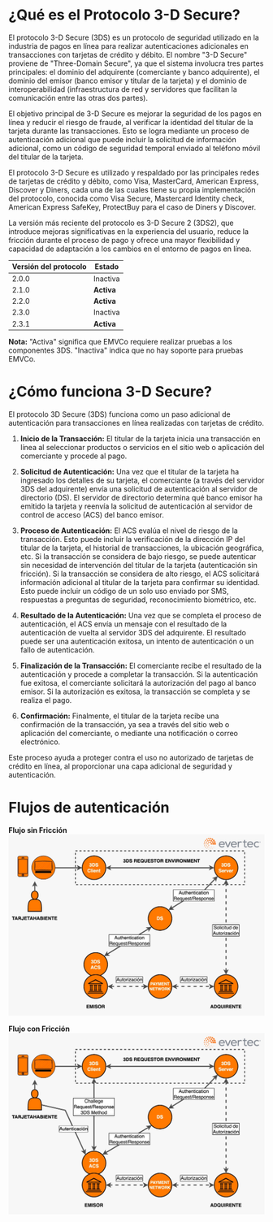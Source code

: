 # ¿Qué es el Protocolo 3-D Secure?

El protocolo 3-D Secure (3DS) es un protocolo de seguridad utilizado en la industria de pagos en línea para realizar autenticaciones adicionales en transacciones con tarjetas de crédito y débito. El nombre "3-D Secure" proviene de "Three-Domain Secure", ya que el sistema involucra tres partes principales: el dominio del adquirente (comerciante y banco adquirente), el dominio del emisor (banco emisor y titular de la tarjeta) y el dominio de interoperabilidad (infraestructura de red y servidores que facilitan la comunicación entre las otras dos partes).

El objetivo principal de 3-D Secure es mejorar la seguridad de los pagos en línea y reducir el riesgo de fraude, al verificar la identidad del titular de la tarjeta durante las transacciones. Esto se logra mediante un proceso de autenticación adicional que puede incluir la solicitud de información adicional, como un código de seguridad temporal enviado al teléfono móvil del titular de la tarjeta.

El protocolo 3-D Secure es utilizado y respaldado por las principales redes de tarjetas de crédito y débito, como Visa, MasterCard, American Express, Discover y Diners, cada una de las cuales tiene su propia implementación del protocolo, conocida como Visa Secure, Mastercard Identity check, American Express SafeKey, ProtectBuy para el caso de Diners y Discover.

La versión más reciente del protocolo es 3-D Secure 2 (3DS2), que introduce mejoras significativas en la experiencia del usuario, reduce la fricción durante el proceso de pago y ofrece una mayor flexibilidad y capacidad de adaptación a los cambios en el entorno de pagos en línea.

| Versión del protocolo | Estado     |
|-----------------------|------------|
| 2.0.0                 | Inactiva   |
| 2.1.0                 | **Activa** |
| 2.2.0                 | **Activa** |
| 2.3.0                 | Inactiva   |
| 2.3.1                 | **Activa** |

**Nota:** "Activa" significa que EMVCo requiere realizar pruebas a los componentes 3DS. "Inactiva" indica que no hay soporte para pruebas EMVCo.

# ¿Cómo funciona 3-D Secure?

El protocolo 3D Secure (3DS) funciona como un paso adicional de autenticación para transacciones en línea realizadas con tarjetas de crédito.

1. **Inicio de la Transacción:** El titular de la tarjeta inicia una transacción en línea al seleccionar productos o servicios en el sitio web o aplicación del comerciante y procede al pago.

2. **Solicitud de Autenticación:** Una vez que el titular de la tarjeta ha ingresado los detalles de su tarjeta, el comerciante (a través del servidor 3DS del adquirente) envía una solicitud de autenticación al servidor de directorio (DS). El servidor de directorio determina qué banco emisor ha emitido la tarjeta y reenvía la solicitud de autenticación al servidor de control de acceso (ACS) del banco emisor.

3. **Proceso de Autenticación:** El ACS evalúa el nivel de riesgo de la transacción. Esto puede incluir la verificación de la dirección IP del titular de la tarjeta, el historial de transacciones, la ubicación geográfica, etc. Si la transacción se considera de bajo riesgo, se puede autenticar sin necesidad de intervención del titular de la tarjeta (autenticación sin fricción). Si la transacción se considera de alto riesgo, el ACS solicitará información adicional al titular de la tarjeta para confirmar su identidad. Esto puede incluir un código de un solo uso enviado por SMS, respuestas a preguntas de seguridad, reconocimiento biométrico, etc.

4. **Resultado de la Autenticación:** Una vez que se completa el proceso de autenticación, el ACS envía un mensaje con el resultado de la autenticación de vuelta al servidor 3DS del adquirente. El resultado puede ser una autenticación exitosa, un intento de autenticación o un fallo de autenticación.

5. **Finalización de la Transacción:** El comerciante recibe el resultado de la autenticación y procede a completar la transacción. Si la autenticación fue exitosa, el comerciante solicitará la autorización del pago al banco emisor. Si la autorización es exitosa, la transacción se completa y se realiza el pago.

6. **Confirmación:** Finalmente, el titular de la tarjeta recibe una confirmación de la transacción, ya sea a través del sitio web o aplicación del comerciante, o mediante una notificación o correo electrónico.

Este proceso ayuda a proteger contra el uso no autorizado de tarjetas de crédito en línea, al proporcionar una capa adicional de seguridad y autenticación.

# Flujos de autenticación

**Flujo sin Fricción**
![3ds_frictionless.png](../../assets/images/3ds_frictionless.png)

**Flujo con Fricción**
![3ds_challenge.png](../../assets/images/3ds_challenge.png)
